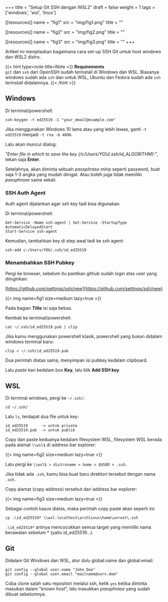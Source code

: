 +++
title = "Setup Git SSH dengan WSL2"
draft = false
weight = 1
tags = ['windows', 'wsl', 'linux']

[[resources]]
name = "fig1"
src = "img/fig1.png"
title = ""

[[resources]]
name = "fig2"
src = "img/fig2.png"
title = ""

[[resources]]
name = "fig3"
src = "img/fig3.png"
title = ""
+++

Artikel ini menjelaskan bagaimana cara set-up SSH Git untuk host windows dan WSL2 distro.

{{< hint type=note title=Note >}}
**Requirements**\
`git` dan `ssh` dari OpenSSH sudah terinstall di Windows dan WSL. Biasanya windows sudah ada `ssh` dan untuk WSL, Ubuntu dan Fedora sudah ada `ssh` terinstall didalamnya.
{{< /hint >}}

## Windows

Di terminal/powershell:

```
ssh-keygen -t ed25519 -C "your_email@example.com"
```

Jika menggunakan Windows 10 lama atau yang lebih lawas, ganti `-t ed25519` menjadi `-t rsa -b 4096`.

Lalu akan muncul dialog:

*"Enter file in which to save the key (/c/Users/YOU/.ssh/id_ALGORITHM):"*, tekan saja **Enter**.

Setelahnya, akan diminta sebuah *passphrase* mirip seperti password, buat saja 1-3 angka yang mudah diingat. Atau boleh juga tidak memiliki *passphrase* sama sekali.


### SSH Auth Agent

Auth agent dijalankan agar ssh key tadi bisa digunakan.

Di terminal/powershell:

```
Get-Service -Name ssh-agent | Set-Service -StartupType AutomaticDelayedStart
Start-Service ssh-agent
```

Kemudian, tambahkan key di step awal tadi ke ssh agent:

```
ssh-add c:/Users/YOU/.ssh/id_ed25519
```

### Menambahkan SSH Pubkey

Pergi ke browser, sebelum itu pastikan github sudah login atas user yang diinginkan:

[https://github.com/settings/ssh/new](https://github.com/settings/ssh/new)

{{< img name=fig1 size=medium lazy=true >}}

Pada bagian **Title** isi saja bebas.

Kembali ke terminal/powershell:

```
cat ~/.ssh/id_ed25519.pub | clip
```

Jika kamu menggunakan powershell klasik, powershell yang bukan didalam windows terminal baru:

```
clip < ~/.ssh/id_ed25519.pub
```

Dua perintah diatas sama, menyimpan isi pubkey kedalam clipboard.

Lalu *paste* kan kedalam box **Key**, lalu klik **Add SSH key**.

## WSL

Di terminal windows, pergi ke `~/.ssh/`:

```
cd ~/.ssh/
```

Lalu `ls`, terdapat dua file untuk key:

```
id_ed25519      -> untuk private
id_ed25519.pub  -> untuk publik
```

Copy dan paste keduanya kedalam filesystem WSL, filesystem WSL berada pada alamat `\\wsl$` di address bar explorer:

{{< img name=fig2 size=medium lazy=true >}}

Lalu pergi ke `\\wsl$ > distroname > home > $USER > .ssh`.

Jika tidak ada `.ssh`, kamu bisa buat baru direktori tersebut dengan nama `.ssh`.

Copy alamat (copy address) tersebut dari address bar explorer:

{{< img name=fig3 size=medium lazy=true >}}

Sebagai contoh kasus diatas, maka perintah copy paste akan seperti ini:

```
cp .\id_ed25519* \\wsl.localhost\archlinux\home\unroot\.ssh
```

`.\id_ed25519*` artinya mencocokkan semua target yang memiliki nama berawalan sebelum * (yaitu id_ed25519...).

## Git

Didalam Git Windows dan WSL, atur dulu global.name dan global.email:

```
git config --global user.name "John Doe"
git config --global user.email "mailname@serv.dom"
```

Coba clone salah satu repositori melalui ssh, ketik `yes` ketika diminta masukan dalam "*known host*", lalu masukkan *passphrase* yang sudah dibuat sebelumnya.